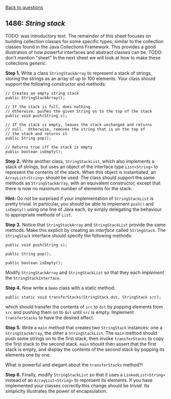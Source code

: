 [Back to questions](../README.md)

## 1486: *String stack*

TODO: was introductory text.  The remainder of this sheet focuses on building collection classes for some specific types,
similar to the collection classes found in the Java Collections Framework.
This provides a good illustration of how powerful interfaces and abstract classes can be.
TODO: don't mention "sheet" In the next sheet we will look at how to make these collections *generic*.


**Step 1.** Write a class `StringStackArray` to represent a stack of strings,
storing the strings as an array of up to 100 elements.  Your class should support the following constructor and methods:

```
// Creates an empty string stack
public StringStackArray();

// If the stack is full, does nothing.
// Otherwise, pushes the given String on to the top of the stack
public void push(String s);

// If the stack is empty, leaves the stack unchanged and returns
// null.  Otherwise, removes the string that is on the top of
// the stack and returns it
public String pop();

// Returns true iff the stack is empty	
public boolean isEmpty();
```

**Step 2.** Write another class, `StringStackList`, which also implements a stack
of strings, but uses an object of the interface type `List<String>` to represent the contents of the stack.
When this object is instantiated, an `ArrayList<String>` should be used.
The class should support the same methods as `StringStackArray`, with an equivalent
constructor, except that there is now no maximum number of elements for the stack.


**Hint:** Do not be surprised if your implementation of `StringStackList` is pretty
trivial.  In particular, you should be able to implement `push()` and `isEmpty()` using
one line of Java each, by simply delegating the behaviour to appropriate methods of `List`.

**Step 3.** Notice that `StringStackArray` and `StringStackList`
provide the same methods.  Make this explicit by creating an *interface* called `StringStack`.
The `StringStack` interface should specify the following methods:

```
public void push(String s);

public String pop();

public boolean isEmpty();
```

Modify `StringStackArray` and `StringStackList` so that they each *implement*
the `StringStackInterface`.

**Step 4.**
Now write a `Demo` class with a static method:

```
public static void transferStacks(StringStack dst, StringStack src);
```

which should transfer the contents of `src` to `dst`
by popping elements from `src` and pushing them on to `dst`
until `src` is empty.  Implement `transferStacks` to have
the desired effect.

**Step 5.** Write a `main` method that creates two `StringStack`
instances: one a `StringStackArray`, the other a `StringStackList`.
The `main` method should push some strings on to the first stack, then invoke `transferStacks` to copy
the first stack to the second stack.  `main` should then assert that the first stack is empty, and
display the contents of the second stack by popping its elements one by one.

What is powerful and elegant about the `transferStacks` method?!

**Step 6.** Finally, modify `StringStackList` so that it uses a `LinkedList<String>` instead of an
`ArrayList<String>` to represent its elements.  If you have implemented your classes correctly
this change should be *trivial*.  Its simplicity illustrates the power of encapsulation.

